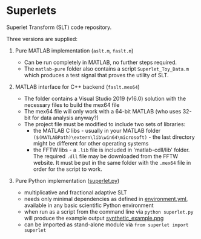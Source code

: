 # Superlets
Superlet Transform (SLT) code repository.

Three versions are supplied:
1. Pure MATLAB implementation (`aslt.m`, `faslt.m`)
	- Can be run completely in MATLAB, no further steps required.
	- The `matlab-pure` folder also contains a script `Superlet_Toy_Data.m` which produces a test signal that proves the utility of SLT.

2. MATLAB interface for C++ backend (`faslt.mex64`)
	- The folder contains a Visual Studio 2019 (v16.0) solution with the necessary files to build the mex64 file
	- The mex64 file will only work with a 64-bit MATLAB (who uses 32-bit for data analysis anyway?)
	- The project file must be modified to include two sets of libraries: 
		- the MATLAB C libs - usually in your MATLAB folder `($(MATLABPath)\extern\lib\win64\microsoft)` - the last directory might be different for other operating systems
		- the FFTW libs - a `.lib` file is included in 'matlab-cdll/lib' folder. The required `.dll` file may be downloaded from the FFTW website. It must be put in the same folder with the `.mex64` file in order for the script to work.

3. Pure Python implementation ([superlet.py](./python/superlet.py))
   - multiplicative and fractional adaptive SLT
   - needs only minimal dependencies as defined in [environment.yml](./python/environment.yml), available in any basic scientific Python environment
   - when run as a script from the command line via `python superlet.py` will produce the example output [synthetic_example.png](./python/synthetic_example.png)
   - can be imported as stand-alone module via `from superlet import superlet`